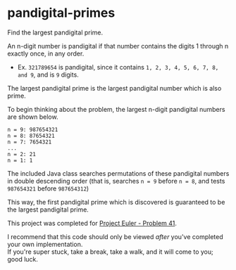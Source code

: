 # pandigital-primes 
Find the largest pandigital prime.

An n-digit number is pandigital if that number contains the digits 1 through n exactly once, in any order.  
* Ex. `321789654` is pandigital, since it contains `1, 2, 3, 4, 5, 6, 7, 8, and 9`, and is `9` digits.

The largest pandigital prime is the largest pandigital number which is also prime.

To begin thinking about the problem, the largest n-digit pandigital numbers are shown below.
```
n = 9: 987654321
n = 8: 87654321
n = 7: 7654321
...
n = 2: 21
n = 1: 1
```

The included Java class searches permutations of these pandigital numbers in double descending order (that is, searches `n = 9` before `n = 8`, and tests `987654321` before `987654312`)

This way, the first pandigital prime which is discovered is guaranteed to be the largest pandigital prime.

This project was completed for [Project Euler - Problem 41](https://projecteuler.net/problem=41).

I recommend that this code should only be viewed _after_ you've completed your own implementation.  
If you're super stuck, take a break, take a walk, and it will come to you; good luck.

